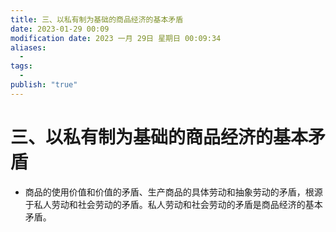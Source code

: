 ```yaml
---
title: 三、以私有制为基础的商品经济的基本矛盾
date: 2023-01-29 00:09
modification date: 2023 一月 29日 星期日 00:09:34
aliases:
  - 
tags:
  - 
publish: "true"
---
```


# 三、以私有制为基础的商品经济的基本矛盾

- 商品的使用价值和价值的矛盾、生产商品的具体劳动和抽象劳动的矛盾，根源于私人劳动和社会劳动的矛盾。私人劳动和社会劳动的矛盾是商品经济的基本矛盾。